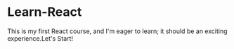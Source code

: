# Learn-React
This is my first React course, and I'm eager to learn; it should be an exciting experience.Let's Start!
